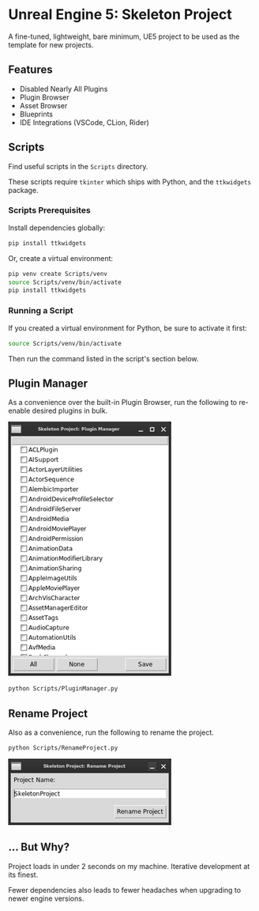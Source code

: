 # Unreal Engine 5: Skeleton Project

A fine-tuned, lightweight, bare minimum, UE5 project to be used as the template for new projects.

## Features

* Disabled Nearly All Plugins
* Plugin Browser
* Asset Browser
* Blueprints
* IDE Integrations (VSCode, CLion, Rider)

## Scripts

Find useful scripts in the `Scripts` directory.

These scripts require `tkinter` which ships with Python, and the `ttkwidgets` package.

### Scripts Prerequisites

Install dependencies globally:

```sh
pip install ttkwidgets
```

Or, create a virtual environment:

```sh
pip venv create Scripts/venv
source Scripts/venv/bin/activate
pip install ttkwidgets
```

### Running a Script

If you created a virtual environment for Python, be sure to activate it first:

```sh
source Scripts/venv/bin/activate
```

Then run the command listed in the script's section below.

## Plugin Manager

As a convenience over the built-in Plugin Browser, run the following to re-enable desired plugins in bulk.

![Plugin Manager](Scripts/Images/PluginManager.png)

```sh
python Scripts/PluginManager.py
```

## Rename Project

Also as a convenience, run the following to rename the project.

```sh
python Scripts/RenameProject.py
```

![Rename Project](Scripts/Images/RenameProject.png)

## ... But Why?

Project loads in under 2 seconds on my machine. Iterative development at its finest.

Fewer dependencies also leads to fewer headaches when upgrading to newer engine versions.
